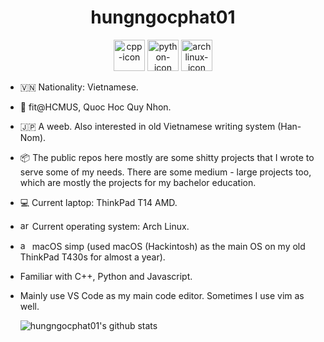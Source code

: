 <div align="center"><h1> hungngocphat01 </h1></div>

<div align="center"><span>
<img height="50" alt="cpp-icon" src="https://user-images.githubusercontent.com/42747200/46140125-da084900-c26d-11e8-8ea7-c45ae6306309.png"/>
<img height="50" alt="python-icon" src="https://cdn3.iconfinder.com/data/icons/logos-and-brands-adobe/512/267_Python-512.png"/>
<img height="50" alt="archlinux-icon" src="https://www.logolynx.com/images/logolynx/91/914639a1180c179a71fee283128b01c5.png"/></span></div>

- 🇻🇳 Nationality: Vietnamese.
- 🏫 fit@HCMUS, Quoc Hoc Quy Nhon.
- 🇯🇵 A weeb. Also interested in old Vietnamese writing system (Han-Nom).
- 📦 The public repos here mostly are some shitty projects that I wrote to serve some of my needs. There are some medium - large projects too, which are mostly the projects for my bachelor education.

- 💻 Current laptop: ThinkPad T14 AMD.
- <img height="15" alt="archlinux-icon" src="https://www.logolynx.com/images/logolynx/91/914639a1180c179a71fee283128b01c5.png"/> Current operating system: Arch Linux.
- <img height="15" alt="apple-icon" src="https://upload.wikimedia.org/wikipedia/commons/thumb/f/fa/Apple_logo_black.svg/505px-Apple_logo_black.svg.png"/> macOS simp (used macOS (Hackintosh) as the main OS on my old ThinkPad T430s for almost a year).

- Familiar with C++, Python and Javascript.
- Mainly use VS Code as my main code editor. Sometimes I use vim as well.

  ![hungngocphat01's github stats](https://github-readme-stats.vercel.app/api?username=hungngocphat01)

